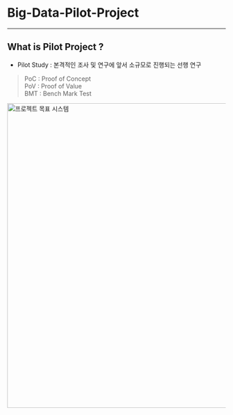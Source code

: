 # Big-Data-Pilot-Project  
---

## What is Pilot Project ?  
  - Pilot Study : 본격적인 조사 및 연구에 앞서 소규모로 진행되는 선행 연구  

> PoC  : Proof of Concept   
> PoV  : Proof of Value  
> BMT  : Bench Mark Test  

<img width="700" alt="프로젝트 목표 시스템" src="https://user-images.githubusercontent.com/104242150/191529593-6b31e7b3-c277-48fd-994b-dee7472d57db.png">
